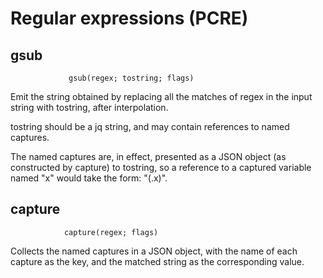 Regular expressions (PCRE)
========================================

## gsub


                 gsub(regex; tostring; flags)

Emit the string obtained by replacing all the  matches of regex in the input string with tostring, after interpolation. 

tostring should be a jq string, and may contain references to named captures. 

The named captures are, in effect, presented as a JSON object (as constructed by capture) to tostring, so a reference to a captured variable named "x" would take the form: "(.x)".


## capture

                capture(regex; flags)
                
Collects the named captures in a JSON object, with the name of each capture as the key, and the matched string as the corresponding value.